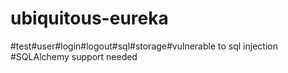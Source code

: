 # ubiquitous-eureka
#test#user#login#logout#sql#storage#vulnerable to sql injection #SQLAlchemy support needed
